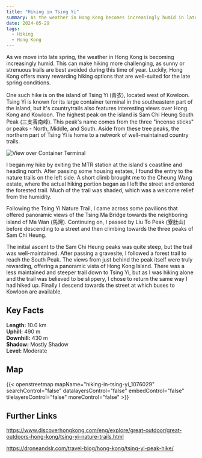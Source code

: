 ```yaml
---
title: "Hiking in Tsing Yi"  
summary: As the weather in Hong Kong becomes increasingly humid in late spring, hiking can become more challenging, but the island of Tsing Yi offers rewarding hiking options well-suited for the conditions, including the scenic Sam Chi Heung peaks. 
date: 2024-05-29
tags:
  - Hiking
  - Hong Kong
---
```


As we move into late spring, the weather in Hong Kong is becoming increasingly humid. This can make hiking more challenging, as sunny or strenuous trails are best avoided during this time of year. Luckily, Hong Kong offers many rewarding hiking options that are well-suited for the late spring conditions.

One such hike is on the island of Tsing Yi (青衣), located west of Kowloon. Tsing Yi is known for its large container terminal in the southeastern part of the island, but it's countrytrails also features interesting views over Hong Kong and Kowloon. The highest peak on the island is Sam Chi Heung South Peak (三支香南峰). This peak's name comes from the three "incense sticks" or peaks - North, Middle, and South. Aside from these tree peaks, the northern part of Tsing Yi is home to a network of well-maintained country trails.

![View over Container Terminal](/images/tsingyihike.jpg)

I began my hike by exiting the MTR station at the island's coastline and heading north. After passing some housing estates, I found the entry to the nature trails on the left side. A short climb brought me to the Cheung Wang estate, where the actual hiking portion began as I left the street and entered the forested trail. Much of the trail was shaded, which was a welcome relief from the humidity.

Following the Tsing Yi Nature Trail, I came across some pavilions that offered panoramic views of the Tsing Ma Bridge towards the neighboring island of Ma Wan (馬灣). Continuing on, I passed by Liu To Peak (寮肚山) before descending to a street and then climbing towards the three peaks of Sam Chi Heung.

The initial ascent to the Sam Chi Heung peaks was quite steep, but the trail was well-maintained. After passing a gravesite, I followed a forest trail to reach the South Peak. The views from just behind the peak itself were truly rewarding, offering a panoramic vista of Hong Kong Island. There was a less maintained and steeper trail down to Tsing Yi, but as I was hiking alone and the trail was believed to be slippery, I chose to return the same way I had hiked up. Finally I descend towards the street at which buses to Kowloon are available.

## Key Facts

**Length:** 10.0 km<br>
**Uphill:** 490 m<br>
**Downhill:** 430 m<br>
**Shadow:** Mostly Shadow<br>
**Level:** Moderate

## Map

{{< openstreetmap mapName="hiking-in-tsing-yi_1076029" searchControl="false" datalayersControl="false" embedControl="false" tilelayersControl="false" moreControl="false" >}}

## Further Links

https://www.discoverhongkong.com/eng/explore/great-outdoor/great-outdoors-hong-kong/tsing-yi-nature-trails.html

https://droneandslr.com/travel-blog/hong-kong/tsing-yi-peak-hike/

